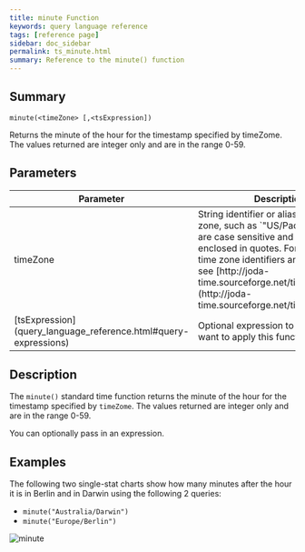 ```yaml
---
title: minute Function
keywords: query language reference
tags: [reference page]
sidebar: doc_sidebar
permalink: ts_minute.html
summary: Reference to the minute() function
---
```

## Summary
```
minute(<timeZone> [,<tsExpression])
```

Returns the minute of the hour for the timestamp specified by timeZome. The values returned are integer only and are in the range 0-59.


## Parameters
<table>
<tbody>
<thead>
<tr><th width="20%">Parameter</th><th width="80%">Description</th></tr>
</thead>
<tr><td>timeZone</td>
<td markdown="span">
String identifier or alias for a time zone, such as `"US/Pacific"`. Names are case sensitive and must be enclosed in quotes. For a list of valid time zone identifiers and their aliases, see  [http://joda-time.sourceforge.net/timezones.html](http://joda-time.sourceforge.net/timezones.html).
</td></tr>
<tr>
<td markdown="span"> [tsExpression](query_language_reference.html#query-expressions)</td>
<td>Optional expression to which you want to apply this function. </td>
</tr>
</tbody>
</table>


## Description

The `minute()` standard time function returns the minute of the hour for the timestamp specified by `timeZome`. The values returned are integer only and are in the range 0-59.

You can optionally pass in an expression.

## Examples

The following two single-stat charts show how many minutes after the hour it is in Berlin and in Darwin using the following 2 queries:
* `minute("Australia/Darwin")`
* `minute("Europe/Berlin")`


![minute](images/ts_minute.png)
